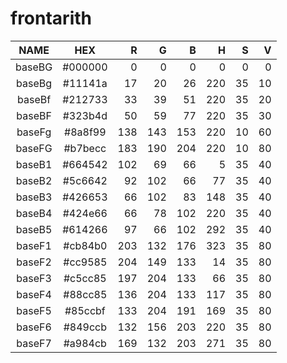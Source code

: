 # frontarith

|  NAME  |   HEX   |  R  |  G  |  B  |  H  |  S  |  V  |
|:------:|:-------:|----:|----:|----:|----:|----:|----:|
| baseBG | #000000 |   0 |   0 |   0 |   0 |   0 |   0 |
| baseBg | #11141a |  17 |  20 |  26 | 220 |  35 |  10 |
| baseBf | #212733 |  33 |  39 |  51 | 220 |  35 |  20 |
| baseBF | #323b4d |  50 |  59 |  77 | 220 |  35 |  30 |
| baseFg | #8a8f99 | 138 | 143 | 153 | 220 |  10 |  60 |
| baseFG | #b7becc | 183 | 190 | 204 | 220 |  10 |  80 |
| baseB1 | #664542 | 102 |  69 |  66 |   5 |  35 |  40 |
| baseB2 | #5c6642 |  92 | 102 |  66 |  77 |  35 |  40 |
| baseB3 | #426653 |  66 | 102 |  83 | 148 |  35 |  40 |
| baseB4 | #424e66 |  66 |  78 | 102 | 220 |  35 |  40 |
| baseB5 | #614266 |  97 |  66 | 102 | 292 |  35 |  40 |
| baseF1 | #cb84b0 | 203 | 132 | 176 | 323 |  35 |  80 |
| baseF2 | #cc9585 | 204 | 149 | 133 |  14 |  35 |  80 |
| baseF3 | #c5cc85 | 197 | 204 | 133 |  66 |  35 |  80 |
| baseF4 | #88cc85 | 136 | 204 | 133 | 117 |  35 |  80 |
| baseF5 | #85ccbf | 133 | 204 | 191 | 169 |  35 |  80 |
| baseF6 | #849ccb | 132 | 156 | 203 | 220 |  35 |  80 |
| baseF7 | #a984cb | 169 | 132 | 203 | 271 |  35 |  80 |
